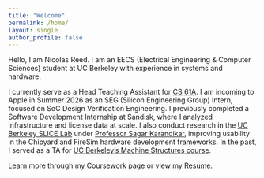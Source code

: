```yaml
---
title: "Welcome"
permalink: /home/
layout: single
author_profile: false
---
```


Hello, I am Nicolas Reed. I am an EECS (Electrical Engineering & Computer Sciences) student at UC Berkeley with experience in systems and hardware.

I currently serve as a Head Teaching Assistant for [CS 61A](https://cs61a.org/). I am incoming to Apple in Summer 2026 as an SEG (Silicon Engineering Group) Intern, focused on SoC Design Verification Engineering. I previously completed a Software Development Internship at Sandisk, where I analyzed infrastructure and license data at scale. I also conduct research in the [UC Berkeley SLICE Lab](https://slice.eecs.berkeley.edu/) under [Professor Sagar Karandikar](https://sagark.org/), improving usability in the Chipyard and FireSim hardware development frameworks. In the past, I served as a TA for [UC Berkeley’s Machine Structures course](https://cs61c.org/).

Learn more through my [Coursework](/coursework/) page or view my [Resume](https://github.com/reed-nicolas/reed-nicolas.github.io/blob/master/assets/pdfs/resume.pdf).
 